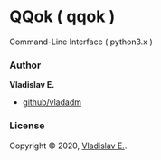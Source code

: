 # QQok ( qqok )
Command-Line Interface ( python3.x )


### Author

**Vladislav E.**

* [github/vladadm](https://github.com/vladadm)

### License

Copyright © 2020, [Vladislav E.](https://github.com/vladadm).
